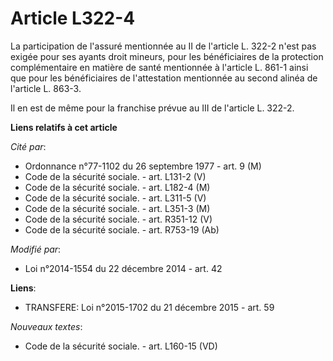 # Article L322-4

La participation de l'assuré mentionnée au II de l'article L. 322-2 n'est pas exigée pour ses ayants droit mineurs, pour les
bénéficiaires de la protection complémentaire en matière de santé mentionnée à l'article L. 861-1 ainsi que pour les
bénéficiaires de l'attestation mentionnée au second alinéa de l'article L. 863-3.

Il en est de même pour la franchise prévue au III de l'article L. 322-2.

**Liens relatifs à cet article**

_Cité par_:

  - Ordonnance n°77-1102 du 26 septembre 1977 - art. 9 (M)
  - Code de la sécurité sociale. - art. L131-2 (V)
  - Code de la sécurité sociale. - art. L182-4 (M)
  - Code de la sécurité sociale. - art. L311-5 (V)
  - Code de la sécurité sociale. - art. L351-3 (M)
  - Code de la sécurité sociale. - art. R351-12 (V)
  - Code de la sécurité sociale. - art. R753-19 (Ab)

_Modifié par_:

  - Loi n°2014-1554 du 22 décembre 2014 - art. 42

**Liens**:

  - TRANSFERE: Loi n°2015-1702 du 21 décembre 2015 - art. 59

_Nouveaux textes_:

  - Code de la sécurité sociale. - art. L160-15 (VD)
